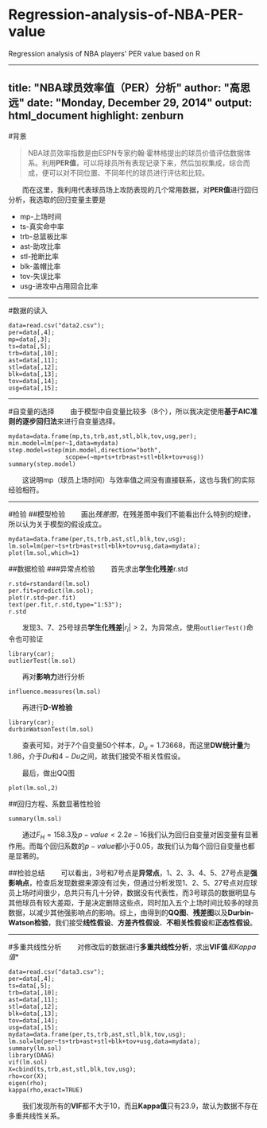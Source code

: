 # Regression-analysis-of-NBA-PER-value
Regression analysis of NBA players' PER value based on R

---
title: "NBA球员效率值（PER）分析"
author: "高思远"
date: "Monday, December 29, 2014"
output: html_document
highlight: zenburn
---
#背景
>NBA球员效率指数是由ESPN专家约翰·霍林格提出的球员价值评估数据体系。利用**PER值**，可以将球员所有表现记录下来，然后加权集成，综合而成，便可以对不同位置、不同年代的球员进行评估和比较。

　　而在这里，我利用代表球员场上攻防表现的几个常用数据，对**PER值**进行回归分析，我选取的回归变量主要是

* mp-上场时间
* ts-真实命中率
* trb-总篮板比率
* ast-助攻比率
* stl-抢断比率
* blk-盖帽比率
* tov-失误比率
* usg-进攻中占用回合比率

***

#数据的读入
```{r}
data=read.csv("data2.csv");
per=data[,4];
mp=data[,3];
ts=data[,5];
trb=data[,10];
ast=data[,11];
stl=data[,12];
blk=data[,13];
tov=data[,14];
usg=data[,15];
```

***

#自变量的选择
　　由于模型中自变量比较多（8个），所以我决定使用**基于AIC准则的逐步回归法**来进行自变量选择。
```{r}
mydata=data.frame(mp,ts,trb,ast,stl,blk,tov,usg,per);
min.model=lm(per~1,data=mydata)
step.model=step(min.model,direction="both",
                scope=(~mp+ts+trb+ast+stl+blk+tov+usg))
summary(step.model)
```

　　这说明mp（球员上场时间）与效率值之间没有直接联系，这也与我们的实际经验相符。

***

#检验
##模型检验
　　画出*残差图*，在残差图中我们不能看出什么特别的规律，所以认为关于模型的假设成立。

```{r}
mydata=data.frame(per,ts,trb,ast,stl,blk,tov,usg);
lm.sol=lm(per~ts+trb+ast+stl+blk+tov+usg,data=mydata);
plot(lm.sol,which=1)
```

##数据检验
###异常点检验
　　首先求出**学生化残差**r.std
```{r}
r.std=rstandard(lm.sol)
per.fit=predict(lm.sol);
plot(r.std~per.fit)
text(per.fit,r.std,type="1:53");
r.std
```

　　发现3、7、25号球员**学生化残差**$|r_i|>2$，为异常点，使用`outlierTest()`命令也可验证

```{r}
library(car);
outlierTest(lm.sol)
```

　　再对**影响力**进行分析
```{r}
influence.measures(lm.sol)
```

　　再进行**D-W检验**
```{r}
library(car);
durbinWatsonTest(lm.sol)
```

　　查表可知，对于7个自变量50个样本，$D_u=1.73668$，而这里**DW统计量**为1.86，介于$Du$和$4-Du$之间，故我们接受不相关性假设。

　　最后，做出QQ图
```{r}
plot(lm.sol,2)
```

##回归方程、系数显著性检验
```{r}
summary(lm.sol)
```
　　通过$F_H=158.3$及$p-value<2.2e-16$我们认为回归自变量对因变量有显著作用。而每个回归系数的$p-value$都小于0.05，故我们认为每个回归自变量也都是显著的。

##检验总结
　　可以看出，3号和7号点是**异常点**，1、2、3、4、5、27号点是**强影响点**，检查后发现数据来源没有过失，但通过分析发现1、2、5、27号点对应球员上场时间很少，总共只有几十分钟，数据没有代表性，而3号球员的数据明显与其他球员有较大差距，于是决定删除这些点，同时加入五个上场时间比较多的球员数据，以减少其他强影响点的影响。综上，由得到的**QQ图**、**残差图**以及**Durbin-Watson检验**，我们接受**线性假设**、**方差齐性假设**、**不相关性假设**和**正态性假设**。

***

#多重共线性分析
　　对修改后的数据进行**多重共线性分析**，求出**VIF值***和**Kappa值**
```{r}
data=read.csv("data3.csv");
per=data[,4];
ts=data[,5];
trb=data[,10];
ast=data[,11];
stl=data[,12];
blk=data[,13];
tov=data[,14];
usg=data[,15];
mydata=data.frame(per,ts,trb,ast,stl,blk,tov,usg);
lm.sol=lm(per~ts+trb+ast+stl+blk+tov+usg,data=mydata);
summary(lm.sol)
library(DAAG)
vif(lm.sol)
X=cbind(ts,trb,ast,stl,blk,tov,usg);
rho=cor(X);
eigen(rho);
kappa(rho,exact=TRUE)
```
　　我们发现所有的**VIF**都不大于10，而且**Kappa值**只有23.9，故认为数据不存在多重共线性关系。




